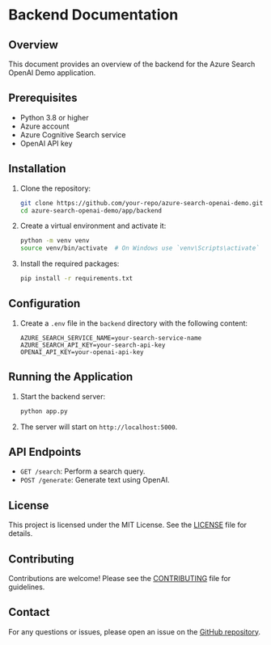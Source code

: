 # Backend Documentation

## Overview
This document provides an overview of the backend for the Azure Search OpenAI Demo application.

## Prerequisites
- Python 3.8 or higher
- Azure account
- Azure Cognitive Search service
- OpenAI API key

## Installation

1. Clone the repository:
    ```sh
    git clone https://github.com/your-repo/azure-search-openai-demo.git
    cd azure-search-openai-demo/app/backend
    ```

2. Create a virtual environment and activate it:
    ```sh
    python -m venv venv
    source venv/bin/activate  # On Windows use `venv\Scripts\activate`
    ```

3. Install the required packages:
    ```sh
    pip install -r requirements.txt
    ```

## Configuration

1. Create a `.env` file in the `backend` directory with the following content:
    ```env
    AZURE_SEARCH_SERVICE_NAME=your-search-service-name
    AZURE_SEARCH_API_KEY=your-search-api-key
    OPENAI_API_KEY=your-openai-api-key
    ```

## Running the Application

1. Start the backend server:
    ```sh
    python app.py
    ```

2. The server will start on `http://localhost:5000`.

## API Endpoints

- `GET /search`: Perform a search query.
- `POST /generate`: Generate text using OpenAI.

## License
This project is licensed under the MIT License. See the [LICENSE](../LICENSE) file for details.

## Contributing
Contributions are welcome! Please see the [CONTRIBUTING](../CONTRIBUTING.md) file for guidelines.

## Contact
For any questions or issues, please open an issue on the [GitHub repository](https://github.com/your-repo/azure-search-openai-demo).
